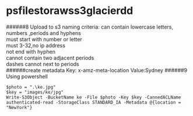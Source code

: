 # psfilestorawss3glacierdd
######8 Upload to s3
naming criteria:
can contain lowercase letters, numbers ,periods and hyphens  
must start with number or letter  
must 3-32,no ip address  
not end with hyphen  
cannot contain two adjacent periods  
dashes cannot next to periods  
######create metadata
Key: x-amz-meta-location Value:Sydney
######9 Using powershell 
```
$photo = ".\ke.jpg"
$key = "images/ke/jpg"
Write-S3Object -BucketName ke -File $photo -Key $key -CannedACLName authenticated-read -StorageClass STANDARD_IA -Metadata @{location = "NewYork"}
